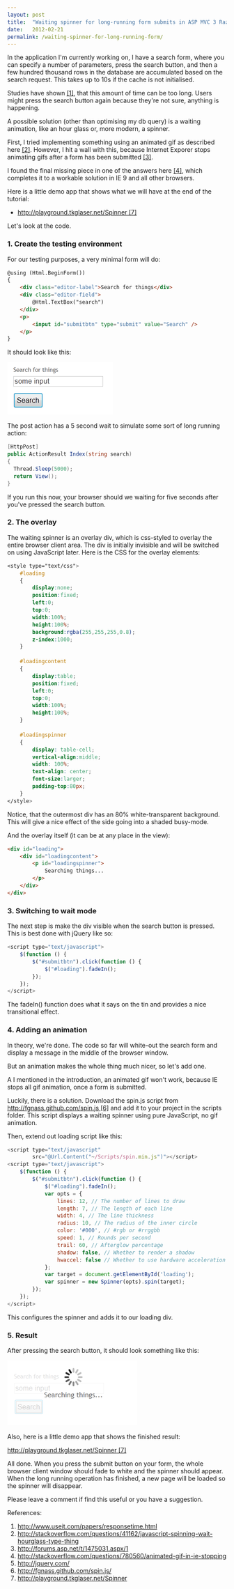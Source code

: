 ```yaml
---
layout: post
title:  "Waiting spinner for long-running form submits in ASP MVC 3 Razor using jQuery"
date:   2012-02-21
permalink: /waiting-spinner-for-long-running-form/
---
```

In the application I'm currently working on, I have a search form, where you can specify a number of parameters, press the search button, and then a few hundred thousand rows in the database are accumulated based on the search request. This takes up to 10s if the cache is not initialised.

Studies have shown [[1]](http://www.useit.com/papers/responsetime.html), that this amount of time can be too long. Users might press the search button again because they're not sure, anything is happening.

A possible solution (other than optimising my db query) is a waiting animation, like an hour glass or, more modern, a spinner.

First, I tried implementing something using an animated gif as described here [[2]](http://stackoverflow.com/questions/41162/javascript-spinning-wait-hourglass-type-thing). 
However, I hit a wall with this, because Internet Exporer stops animating gifs after a form has been 
submitted [[3]](http://forums.asp.net/t/1475031.aspx/1).

I found the final missing piece in one of the answers here [[4]](http://stackoverflow.com/questions/780560/animated-gif-in-ie-stopping), 
which completes it to a workable solution in IE 9 and all other browsers.

Here is a little demo app that shows what we will have at the end of the tutorial:

- [http://playground.tkglaser.net/Spinner [7]](http://playground.tkglaser.net/Spinner)

Let's look at the code.

### 1. Create the testing environment
For our testing purposes, a very minimal form will do:
```html
@using (Html.BeginForm())
{
    <div class="editor-label">Search for things</div>
    <div class="editor-field">
        @Html.TextBox("search")
    </div>
    <p>
        <input id="submitbtn" type="submit" value="Search" />
    </p>
}
```

It should look like this:

![Spinner Form](/assets/images/spinner_form.png)

The post action has a 5 second wait to simulate some sort of long running action:
```csharp
[HttpPost]
public ActionResult Index(string search)
{
  Thread.Sleep(5000);
  return View();
}
```
If you run this now, your browser should we waiting for five seconds after you've pressed the search button.

### 2. The overlay
The waiting spinner is an overlay div, which is css-styled to overlay the entire browser client area. The div is initially invisible and will be switched on using JavaScript later.
Here is the CSS for the overlay elements:
```css
<style type="text/css">
    #loading
    {
        display:none;
        position:fixed;
        left:0;
        top:0;
        width:100%;
        height:100%;
        background:rgba(255,255,255,0.8);
        z-index:1000;
    }
  
    #loadingcontent
    {
        display:table;
        position:fixed;
        left:0;
        top:0;
        width:100%;
        height:100%;
    }
  
    #loadingspinner
    {
        display: table-cell;
        vertical-align:middle;
        width: 100%;
        text-align: center;
        font-size:larger;
        padding-top:80px;
    }
</style>
```
Notice, that the outermost div has an 80% white-transparent background. This will give a nice effect of the side going into a shaded busy-mode.

And the overlay itself (it can be at any place in the view):
```html
<div id="loading">
    <div id="loadingcontent">
        <p id="loadingspinner">
            Searching things...
        </p>
    </div>
</div>
```
### 3. Switching to wait mode
The next step is make the div visible when the search button is pressed. This is best done with jQuery like so:
```javascript
<script type="text/javascript">
    $(function () {
        $("#submitbtn").click(function () {
            $("#loading").fadeIn();
        });
    });
</script>
```
The fadeIn() function does what it says on the tin and provides a nice transitional effect.

### 4. Adding an animation
In theory, we're done. The code so far will white-out the search form and display a message in the middle of the browser window.

But an animation makes the whole thing much nicer, so let's add one.

A I mentioned in the introduction, an animated gif won't work, because IE stops all gif animation, once a form is submitted.

Luckily, there is a solution. Download the spin.js script from [http://fgnass.github.com/spin.js [6]](http://fgnass.github.com/spin.js) 
and add it to your project in the scripts folder. This script displays a waiting spinner using pure JavaScript, no gif animation.

Then, extend out loading script like this:
```javascript
<script type="text/javascript" 
        src="@Url.Content("~/Scripts/spin.min.js")"></script>
<script type="text/javascript">
    $(function () {
        $("#submitbtn").click(function () {
            $("#loading").fadeIn();
            var opts = {
                lines: 12, // The number of lines to draw
                length: 7, // The length of each line
                width: 4, // The line thickness
                radius: 10, // The radius of the inner circle
                color: '#000', // #rgb or #rrggbb
                speed: 1, // Rounds per second
                trail: 60, // Afterglow percentage
                shadow: false, // Whether to render a shadow
                hwaccel: false // Whether to use hardware acceleration
            };
            var target = document.getElementById('loading');
            var spinner = new Spinner(opts).spin(target);
        });
    });
</script>
```
This configures the spinner and adds it to our loading div.

### 5. Result
After pressing the search button, it should look something like this:

![Spinner Running](/assets/images/spinner_running.png)

Also, here is a little demo app that shows the finished result:

[http://playground.tkglaser.net/Spinner [7]](http://playground.tkglaser.net/Spinner)

All done. When you press the submit button on your form, the whole browser client window should fade to white and the spinner should appear. When the long running operation has finished, a new page will be loaded so the spinner will disappear.

Please leave a comment if find this useful or you have a suggestion.

References:

1. http://www.useit.com/papers/responsetime.html
2. http://stackoverflow.com/questions/41162/javascript-spinning-wait-hourglass-type-thing
3. http://forums.asp.net/t/1475031.aspx/1
4. http://stackoverflow.com/questions/780560/animated-gif-in-ie-stopping
5. http://jquery.com/
6. http://fgnass.github.com/spin.js/
7. http://playground.tkglaser.net/Spinner

